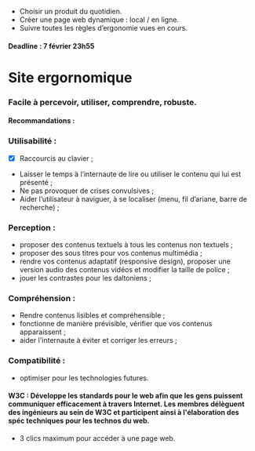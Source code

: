 - Choisir un produit du quotidien.
- Créer une page web dynamique : local / en ligne.
- Suivre toutes les règles d’ergonomie vues en cours.
#### Deadline : 7 février 23h55

# Site ergornomique

### Facile à percevoir, utiliser, comprendre, robuste.
#### Recommandations :

### Utilisabilité :
* [X] Raccourcis au clavier ;
* Laisser le temps à l’internaute de lire ou utiliser le contenu qui lui est présenté ;
* Ne pas provoquer de crises convulsives ;
* Aider l’utilisateur à naviguer, à se localiser (menu, fil d’ariane, barre de recherche) ;

### Perception :
* proposer des contenus textuels à tous les contenus non textuels ;
* proposer des sous titres pour vos contenus multimédia ;
* rendre vos contenus adaptatif (responsive design), proposer une version audio des contenus vidéos et modifier la taille de police ;
* jouer les contrastes pour les daltoniens ;
			
### Compréhension :
* Rendre contenus lisibles et compréhensible ;
* fonctionne de manière prévisible, vérifier que vos contenus apparaissent ;
* aider l'internaute à éviter et corriger les erreurs ;

### Compatibilité :
* optimiser pour les technologies futures.

#### W3C : Développe les standards pour le web afin que les gens puissent communiquer efficacement à travers Internet. Les membres délèguent des ingénieurs au sein de W3C et participent ainsi à l'élaboration des spéc techniques pour les technos du web.

* 3 clics maximum pour accéder à une page web.
